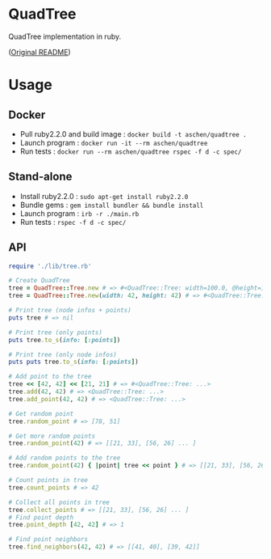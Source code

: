 # QuadTree

QuadTree implementation in ruby.

([Original README](README_ORIGINAL.md))

# Usage

## Docker

  - Pull ruby2.2.0 and build image : ```docker build -t aschen/quadtree .```  
  - Launch program : ```docker run -it --rm aschen/quadtree```
  - Run tests : ```docker run --rm aschen/quadtree rspec -f d -c spec/```

## Stand-alone

  - Install ruby2.2.0 : ```sudo apt-get install ruby2.2.0```
  - Bundle gems : ```gem install bundler && bundle install```
  - Launch program : ```irb -r ./main.rb```
  - Run tests : ```rspec -f d -c spec/```

## API

```ruby
require './lib/tree.rb'

# Create QuadTree
tree = QuadTree::Tree.new # => #<QuadTree::Tree: width=100.0, @height=100.0, @x=0.0, @y=0.0>
tree = QuadTree::Tree.new(width: 42, height: 42) # => #<QuadTree::Tree: width=42.0, @height=42.0, @x=0.0, @y=0.0>

# Print tree (node infos + points)
puts tree # => nil

# Print tree (only points)
puts tree.to_s(info: [:points])

# Print tree (only node infos)
puts puts tree.to_s(info: [:points])

# Add point to the tree
tree << [42, 42] << [21, 21] # => #<QuadTree::Tree: ...>
tree.add(42, 42) # => <QuadTree::Tree: ...>
tree.add_point(42, 42) # => <QuadTree::Tree: ...>

# Get random point
tree.random_point # => [78, 51]

# Get more random points
tree.random_point(42) # => [[21, 33], [56, 26] ... ]

# Add random points to the tree
tree.random_point(42) { |point| tree << point } # => [[21, 33], [56, 26] ... ]

# Count points in tree
tree.count_points # => 42

# Collect all points in tree
tree.collect_points # => [[21, 33], [56, 26] ... ]
# Find point depth
tree.point_depth [42, 42] # => 1

# Find point neighbors
tree.find_neighbors(42, 42) # => [[41, 40], [39, 42]]
```
